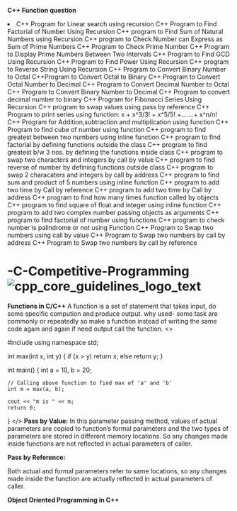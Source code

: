 **C++ Function question**

<li>
  C++ Program for Linear search using recursion
C++ Program to Find Factorial of Number Using Recursion
C++ program to Find Sum of Natural Numbers using Recursion
C++ program to Check Number can Express as Sum of Prime Numbers
C++ Program to Check Prime Number
C++ Program to Display Prime Numbers Between Two Intervals
C++ Program to Find GCD Using Recursion
C++ Program to Find Power Using Recursion
C++ program to Reverse String Using Recursion
C++ Program to Convert Binary Number to Octal
C++Program to Convert Octal to Binary
C++ Program to Convert Octal Number to Decimal
C++ Program to Convert Decimal Number to Octal
C++ Program to Convert Binary Number to Decimal
C++ Program to convert decimal number to binary
C++ Program for Fibonacci Series Using Recursion
C++ program to swap values using pass by reference
C++ Program to print series using function: x + x^3/3! + x^5/5! +…….+ x^n/n!
C++ Program for Addition,subtraction and multiplication using function
C++ Program to find cube of number using function
C++ program to find greatest between two numbers using inline function
C++ program to find factorial by defining functions outside the class
C++ program to find greatest b/w 3 nos. by defining the functions inside class
C++ program to swap two characters and integers by call by value
C++ program to find reverse of number by defining functions outside class
C++ program to swap 2 characaters and integers by call by address
C++ program to find sum and product of 5 numbers using inline function
C++ program to add two time by Call by reference
C++ program to add two time by Call by address
C++ program to find how many times function called by objects
C++ program to find square of float and integer using inline function
C++ program to add two complex number passing objects as arguments
C++ program to find factorial of number using functions
C++ program to check number is palindrome or not using Function
C++ Program to Swap two numbers using call by value
C++ Program to Swap two numbers by call by address
C++ Program to Swap two numbers by call by reference
  </li>


# -C-Competitive-Programming![cpp_core_guidelines_logo_text](https://user-images.githubusercontent.com/54577120/154421574-7dc815a7-5986-4181-9c76-c8e600762f57.png)

**Functions in C/C++**
 A function is a set of statement that takes input, do some specific compution and produce output.
 why used- some task are commonly or repeatedly so make a function instead of writing the same code again and again if need output call the function.
 <>
  
 #include <iostream>
using namespace std;
  
int max(int x, int y) 
{ 
    if (x > y) 
    return x; 
    else
    return y; 
} 
  
int main() {
    int a = 10, b = 20; 
  
    // Calling above function to find max of 'a' and 'b' 
    int m = max(a, b); 
  
    cout << "m is " << m; 
    return 0; 
}
  </>
**Pass by Value:**
  In this parameter passing method, values of actual parameters are copied to function’s formal parameters and the two types of parameters are stored in different memory locations. So any changes made inside functions are not reflected in actual parameters of caller.
  
**Pass by Reference:**
  
  Both actual and formal parameters refer to same locations, so any changes made inside the function are actually reflected in actual parameters of caller.
  
  
  
 **Object Oriented Programming in C++** 
  
  
